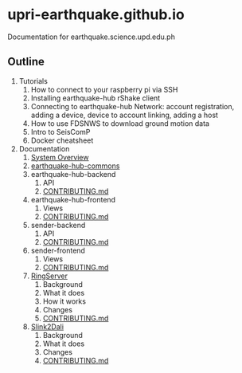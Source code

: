 # upri-earthquake.github.io
Documentation for earthquake.science.upd.edu.ph

## Outline
1. Tutorials
    1. How to connect to your raspberry pi via SSH
    2. Installing earthquake-hub rShake client
    3. Connecting to earthquake-hub Network: account registration, adding a device, device to account linking, adding a host
    4. How to use FDSNWS to download ground motion data
    5. Intro to SeisComP
    6. Docker cheatsheet
2. Documentation
    1. [System Overview](https://upri-earthquake.github.io/system-overview)
    2. [earthquake-hub-commons](https://upri-earthquake.github.io/ehub-commons)
    3. earthquake-hub-backend
        1. API
        2. [CONTRIBUTING.md](http://Contributing.md)
    4. earthquake-hub-frontend
        1. Views
        2. [CONTRIBUTING.md](http://contributing.md)
    5. sender-backend
        1. API
        2. [CONTRIBUTING.md](http://contributing.md)
    6. sender-frontend
        1. Views
        2. [CONTRIBUTING.md](http://contributing.md)
    7. [RingServer](https://upri-earthquake.github.io/ringserver)
        1. Background
        2. What it does
        3. How it works
        4. Changes 
        5. [CONTRIBUTING.md](http://CONTRIBUTING.md)
    8. [Slink2Dali](https://upri-earthquake.github.io/slink2dali)
        1. Background
        2. What it does
        4. Changes 
        5. [CONTRIBUTING.md](http://CONTRIBUTING.md)
